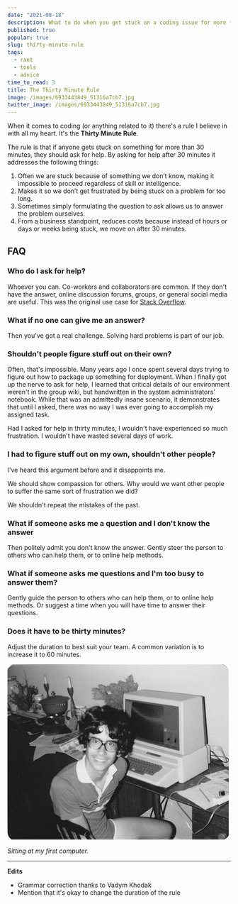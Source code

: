 ```yaml
---
date: "2021-08-18"
description: What to do when you get stuck on a coding issue for more than 30 minutes.
published: true
popular: true
slug: thirty-minute-rule
tags:
  - rant
  - tools
  - advice
time_to_read: 3
title: The Thirty Minute Rule
image: /images/6933443849_51316a7cb7.jpg
twitter_image: /images/6933443849_51316a7cb7.jpg
---
```


When it comes to coding (or anything related to it) there's a rule I believe in with all my heart. It's the **Thirty Minute Rule**.

The rule is that if anyone gets stuck on something for more than 30 minutes, they should ask for help. By asking for help after 30 minutes it addresses the following things:

1. Often we are stuck because of something we don’t know, making it impossible to proceed regardless of skill or intelligence.
2. Makes it so we don’t get frustrated by being stuck on a problem for too long.
3. Sometimes simply formulating the question to ask allows us to answer the problem ourselves.
4. From a business standpoint, reduces costs because instead of hours or days or weeks being stuck, we move on after 30 minutes.

## FAQ

### Who do I ask for help?

Whoever you can. Co-workers and collaborators are common. If they don't have the answer, online discussion forums, groups, or general social media are useful. This was the original use case for [Stack Overflow](https://stackoverflow.com/).

### What if no one can give me an answer?

Then you've got a real challenge. Solving hard problems is part of our job.

### Shouldn't people figure stuff out on their own?

Often, that's impossible. Many years ago I once spent several days trying to figure out how to package up something for deployment. When I finally got up the nerve to ask for help, I learned that critical details of our environment weren't in the group wiki, but handwritten in the system administrators' notebook. While that was an admittedly insane scenario, it demonstrates that until I asked, there was no way I was ever going to accomplish my assigned task.

Had I asked for help in thirty minutes, I wouldn't have experienced so much frustration. I wouldn't have wasted several days of work.

### I had to figure stuff out on my own, shouldn't other people?

I've heard this argument before and it disappoints me.

We should show compassion for others. Why would we want other people to suffer the same sort of frustration we did?

We shouldn't repeat the mistakes of the past.

### What if someone asks me a question and I don't know the answer

Then politely admit you don't know the answer. Gently steer the person to others who can help them, or to online help methods.

### What if someone asks me questions and I'm too busy to answer them?

Gently guide the person to others who can help them, or to online help methods. Or suggest a time when you will have time to answer their questions.

### Does it have to be thirty minutes?

Adjust the duration to best suit your team. A common variation is to increase it to 60 minutes.

![Sitting at my first computer](/public/images/6933443849_51316a7cb7.jpg)

_Sitting at my first computer._

---

**Edits**

- Grammar correction thanks to Vadym Khodak
- Mention that it's okay to change the duration of the rule
